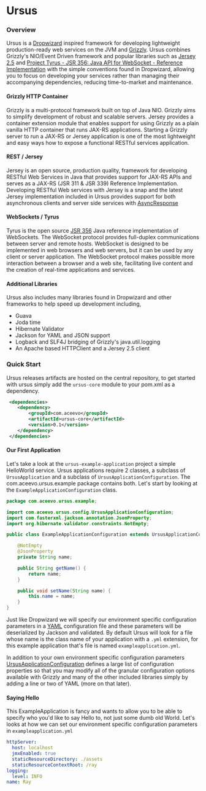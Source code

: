 # Ursus

### Overview

Ursus is a [Dropwizard](http://dropwizard.codahale.com/) inspired framework for developing lightweight
production-ready web services on the JVM and [Grizzly](https://grizzly.java.net/). Ursus combines Grizzly's
NIO/Event Driven framework and popular libraries such as [Jersey 2.5](https://jersey.java.net/) and
[Project Tyrus - JSR 356: Java API for WebSocket - Reference Implementation](https://tyrus.java.net/) with
the simple conventions found in Dropwizard, allowing you to focus on developing your services rather
than managing their accompanying dependencies, reducing time-to-market and maintenance.

#### Grizzly HTTP Container

Grizzly is a multi-protocol framework built on top of Java NIO. Grizzly aims to simplify development of
robust and scalable servers. Jersey provides a container extension module that enables support for using
Grizzly as a plain vanilla HTTP container that runs JAX-RS applications. Starting a Grizzly server to
run a JAX-RS or Jersey application is one of the most lightweight and easy ways how to expose a
functional RESTful services application.

#### REST / Jersey

Jersey is an open source, production quality, framework for developing RESTful Web Services in Java that
provides support for JAX-RS APIs and serves as a JAX-RS (JSR 311 & JSR 339) Reference Implementation.
Developing RESTful Web services with Jersey is a snap and the latest Jersey implementation included in
Ursus provides support for both asynchronous clients and server side services with [AsyncResponse](https://jax-rs-spec.java.net/nonav/2.0/apidocs/javax/ws/rs/container/AsyncResponse.html)

#### WebSockets / Tyrus

Tyrus is the open source [JSR 356](https://java.net/projects/websocket-spec) Java reference implementation of
WebSockets. The WebSocket protocol provides full-duplex communications between server and remote hosts.
WebSocket is designed to be implemented in web browsers and web servers, but it can be used by any client or server application.
The WebSocket protocol makes possible more interaction between a browser and a web site, facilitating live content
and the creation of real-time applications and services.

#### Additional Libraries

Ursus also includes many libraries found in Dropwizard and other frameworks to help speed up development including,

* Guava
* Joda time
* Hibernate Validator
* Jackson for YAML and JSON support
* Logback and SLF4J bridging of Grizzly's java.util.logging
* An Apache based HTTPClient and a Jersey 2.5 client

### Quick Start
Ursus releases artifacts are hosted on the central repository, to get started with ursus simply add the ```ursus-core```
module to your pom.xml as a dependency.

```xml
 <dependencies>
    <dependency>
        <groupId>com.aceevo</groupId>
        <artifactId>ursus-core</artifactId>
        <version>0.1</version>
    </dependency>
 </dependencies>
```

#### Our First Application
Let's take a look at the ```ursus-example-application``` project a simple HelloWorld service. Ursus applications require 2 classes, a subclass
of ```UrsusApplication``` and a subclass of ```UrsusApplicationConfiguration```. The com.aceevo.ursus.example package contains both.
Let's start by looking at the ```ExampleApplicationConfiguration``` class.

```java
package com.aceevo.ursus.example;

import com.aceevo.ursus.config.UrsusApplicationConfiguration;
import com.fasterxml.jackson.annotation.JsonProperty;
import org.hibernate.validator.constraints.NotEmpty;

public class ExampleApplicationConfiguration extends UrsusApplicationConfiguration {

    @NotEmpty
    @JsonProperty
    private String name;

    public String getName() {
        return name;
    }

    public void setName(String name) {
        this.name = name;
    }
}
```
Just like Dropwizard we will specify our environment specific configuration parameters in a [YAML](http://www.yaml.org/) configuration
file and these parameters will be deserialized by Jackson and validated. By default Ursus will look for a file whose name is the class name of
your application with a ```.yml``` extension, for this example application that's file is named ```exampleapplication.yml```.

In addition to your own environment specific configuration parameters [UrsusApplicationConfiguration](https://github.com/rjenkins/ursus/blob/master/ursus-config/src/main/java/com/aceevo/ursus/config/UrsusApplicationConfiguration.java)
defines a large list of configuration properties so that you may modify all of the granular configuration options available with Grizzly and many of the other
included libraries simply by adding a line or two of YAML (more on that later).

#### Saying Hello

This ExampleApplication is fancy and wants to allow you to be able to specify who you'd like to say Hello to, not just some dumb old World. Let's looks
at how we can set our environment specific configuration parameters in ```exampleapplication.yml```

```yaml
httpServer:
  host: localhost
  jmxEnabled: true
  staticResourceDirectory: ./assets
  staticResourceContextRoot: /ray
logging:
  level: INFO
name: Ray
```





